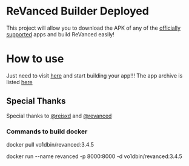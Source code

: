 # ReVanced Builder Deployed

This project will allow you to download the APK of any of the [officially supported](https://github.com/revanced/revanced-patches#-list-of-available-patches) apps and build ReVanced easily!

# How to use

Just need to visit [here](https://revanced.vo1d.cf/) and start building your app!!!
The app archive is listed [here](https://app.vo1d.cf/)

## Special Thanks 

Special thanks to [@reisxd](https://github.com/reisxd) and [@revanced](https://github.com/revanced)

### Commands to build docker 

docker pull vo1dbin/revanced:3.4.5

docker run --name revanced -p 8000:8000 -d vo1dbin/revanced:3.4.5
